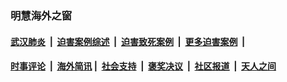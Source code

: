 
### 明慧海外之窗

####  [武汉肺炎](indexes/365.md?t=05301800) &nbsp;|&nbsp;  [迫害案例综述](indexes/328.md?t=05301800) &nbsp;|&nbsp; [迫害致死案例](indexes/277.md?t=05301800)  &nbsp;|&nbsp; [更多迫害案例](indexes/81.md?t=05301800)  &nbsp;|&nbsp; 
####  [时事评论](indexes/19.md?t=05301800) &nbsp;|&nbsp; [海外简讯](indexes/245.md?t=05301800)&nbsp;|&nbsp;  [社会支持](indexes/140.md?t=05301800) &nbsp;|&nbsp; [褒奖决议](indexes/282.md?t=05301800) &nbsp;|&nbsp; [社区报道](indexes/91.md?t=05301800)  &nbsp;|&nbsp; [天人之间](indexes/78.md?t=05301800) 

